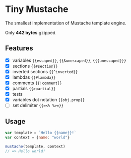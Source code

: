 # Tiny Mustache
The smallest implementation of Mustache template engine.

Only **442 bytes** gzipped.

## Features
- [x] variables `{{escaped}}`, `{{&unescaped}}`, `{{{unescaped}}}`
- [x] sections `{{#section}}`
- [x] inverted sections `{{^inverted}}`
- [x] lambdas `{{#lambda}}`
- [x] comments `{{!comment}}`
- [x] partials `{{>partial}}`
- [x] tests
- [x] variables dot notation `{{obj.prop}}`
- [ ] set delimiter `{{=<% %>=}}`

## Usage

```javascript
var template = `Hello {{name}}!`
var context = {name: "world"}

mustache(template, context)
// => Hello world!
```
